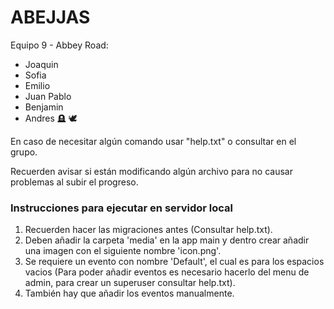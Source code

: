 # ABEJJAS

Equipo 9 - Abbey Road:
- Joaquin
- Sofia
- Emilio
- Juan Pablo
- Benjamin
- Andres 🪦 🕊️

En caso de necesitar algún comando usar "help.txt" o consultar en el grupo.

Recuerden avisar si están modificando algún archivo para no causar problemas al subir el progreso.

### Instrucciones para ejecutar en servidor local

1. Recuerden hacer las migraciones antes (Consultar help.txt).
2. Deben añadir la carpeta 'media' en la app main y dentro crear añadir una imagen con el siguiente nombre 'icon.png'.
3. Se requiere un evento con nombre 'Default', el cual es para los espacios vacios
   (Para poder añadir eventos es necesario hacerlo del menu de admin, para crear un superuser consultar help.txt).
4. También hay que añadir los eventos manualmente.